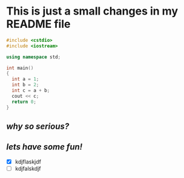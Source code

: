 # This is just a small changes in my README file  

```c++
#include <cstdio>
#include <iostream>

using namespace std;

int main()
{
  int a = 1;
  int b = 2;
  int c = a + b;
  cout << c;
  return 0;
}
```

## *why so serious?*  

## ***lets have some fun!***  

- [x] kdjflaskjdf
- [ ] kdjfalskdjf
